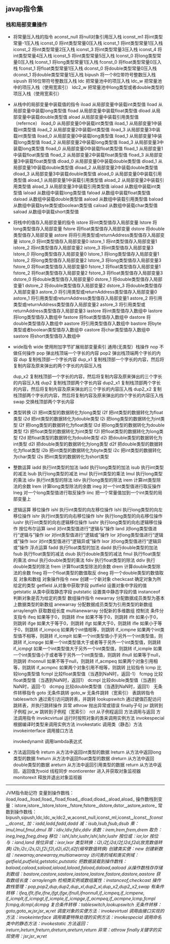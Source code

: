  ## javap指令集

### 栈和局部变量操作

- 将常量压入栈的指令
  aconst_null 将null对象引用压入栈
  iconst_m1 将int类型常量-1压入栈
  iconst_0 将int类型常量0压入栈
  iconst_1 将int类型常量1压入栈
  iconst_2 将int类型常量2压入栈
  iconst_3 将int类型常量3压入栈
  iconst_4 将int类型常量4压入栈
  iconst_5 将int类型常量5压入栈
  lconst_0 将long类型常量0压入栈
  lconst_1 将long类型常量1压入栈
  fconst_0 将float类型常量0压入栈
  fconst_1 将float类型常量1压入栈
  dconst_0 将double类型常量0压入栈
  dconst_1 将double类型常量1压入栈
  bipush 将一个8位带符号整数压入栈
  sipush 将16位带符号整数压入栈
  ldc 把常量池中的项压入栈
  ldc_w 把常量池中的项压入栈（使用宽索引）
  ldc2_w 把常量池中long类型或者double类型的项压入栈（使用宽索引）

- 从栈中的局部变量中装载值的指令
  iload 从局部变量中装载int类型值
  lload 从局部变量中装载long类型值
  fload 从局部变量中装载float类型值
  dload 从局部变量中装载double类型值
  aload 从局部变量中装载引用类型值（refernce）
  iload_0 从局部变量0中装载int类型值
  iload_1 从局部变量1中装载int类型值
  iload_2 从局部变量2中装载int类型值
  iload_3 从局部变量3中装载int类型值
  lload_0 从局部变量0中装载long类型值
  lload_1 从局部变量1中装载long类型值
  lload_2 从局部变量2中装载long类型值
  lload_3 从局部变量3中装载long类型值
  fload_0 从局部变量0中装载float类型值
  fload_1 从局部变量1中装载float类型值
  fload_2 从局部变量2中装载float类型值
  fload_3 从局部变量3中装载float类型值
  dload_0 从局部变量0中装载double类型值
  dload_1 从局部变量1中装载double类型值
  dload_2 从局部变量2中装载double类型值
  dload_3 从局部变量3中装载double类型值
  aload_0 从局部变量0中装载引用类型值
  aload_1 从局部变量1中装载引用类型值
  aload_2 从局部变量2中装载引用类型值
  aload_3 从局部变量3中装载引用类型值
  iaload 从数组中装载int类型值
  laload 从数组中装载long类型值
  faload 从数组中装载float类型值
  daload 从数组中装载double类型值
  aaload 从数组中装载引用类型值
  baload 从数组中装载byte类型或boolean类型值
  caload 从数组中装载char类型值
  saload 从数组中装载short类型值

- 将栈中的值存入局部变量的指令
  istore 将int类型值存入局部变量
  lstore 将long类型值存入局部变量
  fstore 将float类型值存入局部变量
  dstore 将double类型值存入局部变量
  astore 将将引用类型或returnAddress类型值存入局部变量
  istore_0 将int类型值存入局部变量0
  istore_1 将int类型值存入局部变量1
  istore_2 将int类型值存入局部变量2
  istore_3 将int类型值存入局部变量3
  lstore_0 将long类型值存入局部变量0
  lstore_1 将long类型值存入局部变量1
  lstore_2 将long类型值存入局部变量2
  lstore_3 将long类型值存入局部变量3
  fstore_0 将float类型值存入局部变量0
  fstore_1 将float类型值存入局部变量1
  fstore_2 将float类型值存入局部变量2
  fstore_3 将float类型值存入局部变量3
  dstore_0 将double类型值存入局部变量0
  dstore_1 将double类型值存入局部变量1
  dstore_2 将double类型值存入局部变量2
  dstore_3 将double类型值存入局部变量3
  astore_0 将引用类型或returnAddress类型值存入局部变量0
  astore_1 将引用类型或returnAddress类型值存入局部变量1
  astore_2 将引用类型或returnAddress类型值存入局部变量2
  astore_3 将引用类型或returnAddress类型值存入局部变量3
  iastore 将int类型值存入数组中
  lastore 将long类型值存入数组中
  fastore 将float类型值存入数组中
  dastore 将double类型值存入数组中
  aastore 将引用类型值存入数组中
  bastore 将byte类型或者boolean类型值存入数组中
  castore 将char类型值存入数组中
  sastore 将short类型值存入数组中

- wide指令
  wide 使用附加字节扩展局部变量索引
  通用(无类型）栈操作
  nop 不做任何操作
  pop 弹出栈顶端一个字长的内容
  pop2 弹出栈顶端两个字长的内容
  dup 复制栈顶部一个字长内容
  dup_x1 复制栈顶部一个字长的内容，然后将复制内容及原来弹出的两个字长的内容压入栈

  dup_x2 复制栈顶部一个字长的内容，然后将复制内容及原来弹出的三个字长的内容压入栈
  dup2 复制栈顶部两个字长内容
  dup2_x1 复制栈顶部两个字长的内容，然后将复制内容及原来弹出的三个字长的内容压入栈
  dup2_x2 复制栈顶部两个字长的内容，然后将复制内容及原来弹出的四个字长的内容压入栈
  swap 交换栈顶部两个字长内容

- 类型转换
  i2l 把int类型的数据转化为long类型
  i2f 把int类型的数据转化为float类型
  i2d 把int类型的数据转化为double类型
  l2i 把long类型的数据转化为int类型
  l2f 把long类型的数据转化为float类型
  l2d 把long类型的数据转化为double类型
  f2i 把float类型的数据转化为int类型
  f2l 把float类型的数据转化为long类型
  f2d 把float类型的数据转化为double类型
  d2i 把double类型的数据转化为int类型
  d2l 把double类型的数据转化为long类型
  d2f 把double类型的数据转化为float类型
  i2b 把int类型的数据转化为byte类型
  i2c 把int类型的数据转化为char类型
  i2s 把int类型的数据转化为short类型

- 整数运算
  iadd 执行int类型的加法
  ladd 执行long类型的加法
  isub 执行int类型的减法
  lsub 执行long类型的减法
  imul 执行int类型的乘法
  lmul 执行long类型的乘法
  idiv 执行int类型的除法
  ldiv 执行long类型的除法
  irem 计算int类型除法的余数
  lrem 计算long类型除法的余数
  ineg 对一个int类型值进行取反操作
  lneg 对一个long类型值进行取反操作
  iinc 把一个常量值加到一个int类型的局部变量上

- 逻辑运算
  移位操作
  ishl 执行int类型的向左移位操作
  lshl 执行long类型的向左移位操作
  ishr 执行int类型的向右移位操作
  lshr 执行long类型的向右移位操作
  iushr 执行int类型的向右逻辑移位操作
  lushr 执行long类型的向右逻辑移位操作
  按位布尔运算
  iand 对int类型值进行“逻辑与”操作
  land 对long类型值进行“逻辑与”操作
  ior 对int类型值进行“逻辑或”操作
  lor 对long类型值进行“逻辑或”操作
  ixor 对int类型值进行“逻辑异或”操作
  lxor 对long类型值进行“逻辑异或”操作
  浮点运算
  fadd 执行float类型的加法
  dadd 执行double类型的加法
  fsub 执行float类型的减法
  dsub 执行double类型的减法
  fmul 执行float类型的乘法
  dmul 执行double类型的乘法
  fdiv 执行float类型的除法
  ddiv 执行double类型的除法
  frem 计算float类型除法的余数
  drem 计算double类型除法的余数
  fneg 将一个float类型的数值取反
  dneg 将一个double类型的数值取反
  对象和数组
  对象操作指令
  new 创建一个新对象
  checkcast 确定对象为所给定的类型
  getfield 从对象中获取字段
  putfield 设置对象中字段的值
  getstatic 从类中获取静态字段
  putstatic 设置类中静态字段的值
  instanceof 判断对象是否为给定的类型
  数组操作指令
  newarray 分配数据成员类型为基本上数据类型的新数组
  anewarray 分配数据成员类型为引用类型的新数组
  arraylength 获取数组长度
  multianewarray 分配新的多维数组
  控制流
  条件分支指令
  ifeq 如果等于0，则跳转
  ifne 如果不等于0，则跳转
  iflt 如果小于0，则跳转
  ifge 如果大于等于0，则跳转
  ifgt 如果大于0，则跳转
  ifle 如果小于等于0，则跳转
  if_icmpcq 如果两个int值相等，则跳转
  if_icmpne 如果两个int类型值不相等，则跳转
  if_icmplt 如果一个int类型值小于另外一个int类型值，则跳转
  if_icmpge 如果一个int类型值大于或者等于另外一个int类型值，则跳转
  if_icmpgt 如果一个int类型值大于另外一个int类型值，则跳转
  if_icmple 如果一个int类型值小于或者等于另外一个int类型值，则跳转
  ifnull 如果等于null，则跳转
  ifnonnull 如果不等于null，则跳转
  if_acmpeq 如果两个对象引用相等，则跳转
  if_acmpnc 如果两个对象引用不相等，则跳转
  比较指令
  lcmp 比较long类型值
  fcmpl 比较float类型值（当遇到NaN时，返回-1）
  fcmpg 比较float类型值（当遇到NaN时，返回1）
  dcmpl 比较double类型值（当遇到NaN时，返回-1）
  dcmpg 比较double类型值（当遇到NaN时，返回1）
  无条件转移指令
  goto 无条件跳转
  goto_w 无条件跳转（宽索引）
  表跳转指令
  tableswitch 通过索引访问跳转表，并跳转
  lookupswitch 通过键值匹配访问跳转表，并执行跳转操作
  异常
  athrow 抛出异常或错误
  finally子句
  jsr 跳转到子例程
  jsr_w 跳转到子例程（宽索引）
  rct 从子例程返回
  方法调用与返回
  方法调用指令
  invokcvirtual 运行时按照对象的类来调用实例方法
  invokespecial 根据编译时类型来调用实例方法
  invokestatic 调用类（静态）方法
  invokeinterface 调用接口方法

  invokedynamit 调用lambda表达式

- 方法返回指令
  ireturn 从方法中返回int类型的数据
  lreturn 从方法中返回long类型的数据
  freturn 从方法中返回float类型的数据
  dreturn 从方法中返回double类型的数据
  areturn 从方法中返回引用类型的数据
  return 从方法中返回，返回值为void
  线程同步
  montiorenter 进入并获取对象监视器
  monitorexit 释放并退出对象监视器

***********************************************************************
JVM指令助记符
变量到操作数栈：iload,iload_,lload,lload_,fload,fload_,dload,dload_,aload,aload_
操作数栈到变量：istore,istore_,lstore,lstore_,fstore,fstore_,dstore,dstor_,astore,astore_
常数到操作数栈：bipush,sipush,ldc,ldc_w,ldc2_w,aconst_null,iconst_ml,iconst_*,lconst_,fconst_,dconst_*
*加：iadd,ladd,fadd,dadd*
*减：isub,lsub,fsub,dsub*
*乘：imul,lmul,fmul,dmul*
*除：idiv,ldiv,fdiv,ddiv*
*余数：irem,lrem,frem,drem*
*取负：ineg,lneg,fneg,dneg*
*移位：ishl,lshr,iushr,lshl,lshr,lushr*
*按位或：ior,lor*
*按位与：iand,land*
*按位异或：ixor,lxor*
*类型转换：i2l,i2f,i2d,l2f,l2d,f2d(放宽数值转换)*
*i2b,i2c,i2s,l2i,f2i,f2l,d2i,d2l,d2f(缩窄数值转换)*
*创建类实便：new*
*创建新数组：newarray,anewarray,multianwarray*
*访问类的域和类实例域：getfield,putfield,getstatic,putstatic*
*把数据装载到操作数栈：baload,caload,saload,iaload,laload,faload,daload,aaload*
*从操作数栈存存储到数组：bastore,castore,sastore,iastore,lastore,fastore,dastore,aastore*
*获取数组长度：arraylength*
*检相类实例或数组属性：instanceof,checkcast*
*操作数栈管理：pop,pop2,dup,dup2,dup_xl,dup2_xl,dup_x2,dup2_x2,swap*
*有条件转移：ifeq,iflt,ifle,ifne,ifgt,ifge,ifnull,ifnonnull,if_icmpeq,if_icmpene,*
*if_icmplt,if_icmpgt,if_icmple,if_icmpge,if_acmpeq,if_acmpne,lcmp,fcmpl*
*fcmpg,dcmpl,dcmpg*
*复合条件转移：tableswitch,lookupswitch*
*无条件转移：goto,goto_w,jsr,jsr_w,ret*
*调度对象的实便方法：invokevirtual*
*调用由接口实现的方法：invokeinterface*
*调用需要特殊处理的实例方法：invokespecial*
*调用命名类中的静态方法：invokestatic*
*方法返回：ireturn,lreturn,freturn,dreturn,areturn,return*
*异常：athrow*
*finally关键字的实现使用：jsr,jsr_w,ret*  